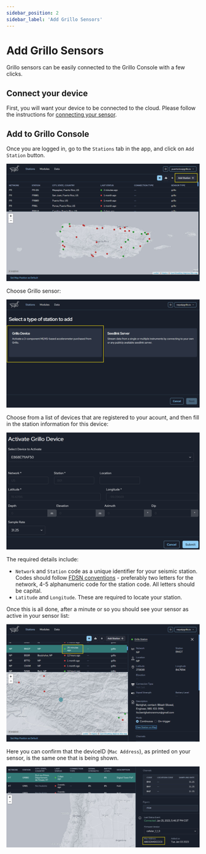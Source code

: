 ```yaml
---
sidebar_position: 2
sidebar_label: 'Add Grillo Sensors'
---
```


# Add Grillo Sensors
Grillo sensors can be easily connected to the Grillo Console with a few clicks.

## Connect your device
First, you will want your device to be connected to the cloud. Please follow the instructions for [connecting your sensor](../../grillo-sensors/connecting_sensor).

## Add to Grillo Console
Once you are logged in, go to the `Stations` tab in the app, and click on `Add Station` button.

![Add station button](../img/ui-screens/add-sensor-button.jpg)


Choose Grillo sensor:

![Select station type](../img/ui-screens/add-grillo-device-button.jpg)

Choose from a list of devices that are registered to your acount, and then fill in the station information for this device:

![Add station details](../img/add-sensor-details.png)

The required details include:
- `Network` and `Station` code as a unique identifier for your seismic station. Codes should follow [FDSN conventions](https://www.fdsn.org/) - preferably two letters for the network, 4-5 alphanumeric code for the station code. All letters should be capital.
- `Latitude` and `Longitude`. These are required to locate your station.

Once this is all done, after a minute or so you should see your sensor as active in your sensor list:

![Add station details](../img/ui-screens/station-online.jpg)

Here you can confirm that the deviceID (`Mac Address`), as printed on your sensor, is the same one that is being shown.

![Add station details](../img/ui-screens/mac-correct.jpg)